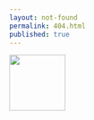```yaml
---
layout: not-found
permalink: 404.html
published: true
---
```

<img src="https://soyeonkimgithub.github.io/blog/assets/img/404_400x400.png" width="100" height="100">

